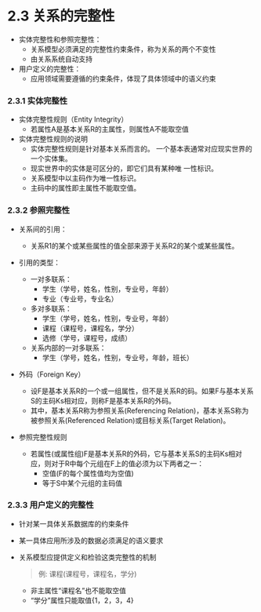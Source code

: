 # 2.3 关系的完整性

* 实体完整性和参照完整性：
    * 关系模型必须满足的完整性约束条件，称为关系的两个不变性
    * 由关系系统自动支持
* 用户定义的完整性：
    * 应用领域需要遵循的约束条件，体现了具体领域中的语义约束

### 2.3.1  实体完整性

* 实体完整性规则（Entity Integrity）
    * 若属性A是基本关系R的主属性，则属性A不能取空值
* 实体完整性规则的说明 
    * 实体完整性规则是针对基本关系而言的。 一个基本表通常对应现实世界的一个实体集。 
    * 现实世界中的实体是可区分的，即它们具有某种唯 一性标识。 
    * 关系模型中以主码作为唯一性标识。 
    * 主码中的属性即主属性不能取空值。 

### 2.3.2  参照完整性

* 关系间的引用：
    * 关系R1的某个或某些属性的值全部来源于关系R2的某个或某些属性。
* 引用的类型：
    * 一对多联系：
      * 学生（学号，姓名，性别，专业号，年龄）
      * 专业（专业号，专业名）
    * 多对多联系：
      * 学生（学号，姓名，性别，专业号，年龄）
      * 课程（课程号，课程名，学分）
      * 选修（学号，课程号，成绩）
    * 关系内部的一对多联系： 
       * 学生（学号，姓名，性别，专业号，年龄，班长）

* 外码（Foreign Key）
    * 设F是基本关系R的一个或一组属性，但不是关系R的码。如果F与基本关系S的主码Ks相对应，则称F是基本关系R的外码。
    * 其中，基本关系R称为参照关系(Referencing Relation)，基本关系S称为被参照关系(Referenced Relation)或目标关系(Target Relation)。

* 参照完整性规则
   * 若属性(或属性组)F是基本关系R的外码，它与基本关系S的主码Ks相对应，则对于R中每个元组在F上的值必须为以下两者之一：
      * 空值(F的每个属性值均为空值)
      * 等于S中某个元组的主码值


### 2.3.3   用户定义的完整性

* 针对某一具体关系数据库的约束条件
* 某一具体应用所涉及的数据必须满足的语义要求
* 关系模型应提供定义和检验这类完整性的机制

    >例:	         课程(课程号，课程名，学分)

     * 非主属性“课程名”也不能取空值
     * “学分”属性只能取值{1，2，3，4}






































